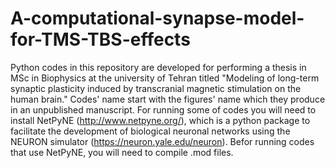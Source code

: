# A-computational-synapse-model-for-TMS-TBS-effects
Python codes in this repository are developed for performing a thesis in MSc in Biophysics at the university of Tehran titled "Modeling of long-term synaptic plasticity induced by transcranial magnetic stimulation on the human brain."
Codes' name start with the figures' name which they produce in an unpublished manuscript.
For running some of codes you will need to install NetPyNE (http://www.netpyne.org/), which is a python package to facilitate the development of biological neuronal networks using the NEURON simulator (https://neuron.yale.edu/neuron).
Befor running codes that use NetPyNE, you will need to compile .mod files.
